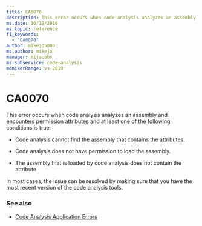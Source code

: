 ```yaml
---
title: CA0070
description: This error occurs when code analysis analyzes an assembly and encounters permission attributes and certain conditions are true.
ms.date: 10/19/2016
ms.topic: reference
f1_keywords:
  - "CA0070"
author: mikejo5000
ms.author: mikejo
manager: mijacobs
ms.subservice: code-analysis
monikerRange: vs-2019
---
```


# CA0070

This error occurs when code analysis analyzes an assembly and encounters permission attributes and at least one of the following conditions is true:

- Code analysis cannot find the assembly that contains the attributes.

- Code analysis does not have permission to load the assembly.

- The assembly that is loaded by code analysis does not contain the attribute.

In most cases, the issue can be resolved by making sure that you have the most recent version of the code analysis tools.

### See also

- [Code Analysis Application Errors](../code-quality/code-analysis-application-errors.md)

